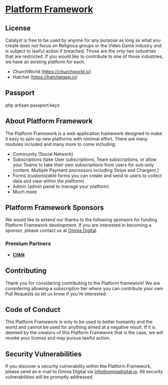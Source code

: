 <p align="center"><a href="https://omniadigital.io" target="_blank"><h1>Platform Framework</h1></a></p>

## License

Catalyst is free to be used by anyone for any purpose as long as what you create does not focus on Religious groups or the Video Game industry and is subject to lawful action if breached. Those are the only two industries that are restricted. 
If you would like to contribute to one of those industries, we have an existing platform for each.
- ChurchWorld (https://churchworld.io)
- Hatchet (https://hatchetapp.io)

## Passport
php artisan passport:keys

<!-- <p align="center">
<a href="https://travis-ci.org/laravel/framework"><img src="https://travis-ci.org/laravel/framework.svg" alt="Build Status"></a>
<a href="https://packagist.org/packages/laravel/framework"><img src="https://img.shields.io/packagist/dt/laravel/framework" alt="Total Downloads"></a>
<a href="https://packagist.org/packages/laravel/framework"><img src="https://img.shields.io/packagist/v/laravel/framework" alt="Latest Stable Version"></a>
<a href="https://packagist.org/packages/laravel/framework"><img src="https://img.shields.io/packagist/l/laravel/framework" alt="License"></a>
</p> -->

## About Platform Framework

The Platform Framework is a web application framework designed to make it easy to spin up new platforms with minimal effort. There are many modules included and many more to come including:

- Community (Social Network)
- Subscriptions (take User subscriptions, Team subscriptions, or allow your Teams to take their own subscriptions from users for sub-only content. Multiple Payment processors including Stripe and Chargent.)
- Forms (customizable forms you can create and send to users to collect data and view within the platform)
- Admin (admin panel to manage your platform)
- Much more

## Platform Framework Sponsors

We would like to extend our thanks to the following sponsors for funding Platform Framework development. If you are interested in becoming a sponsor, please contact us at [Omnia Digital](https://omniadigital.io).

### Premium Partners

- **[CfAN](https://cfan.org)**

## Contributing

Thank you for considering contributing to the Platform framework! We are considering allowing a subscription tier where you can contribute your own Pull Requests so let us know if you're interested.

## Code of Conduct

This Platform Framework is only to be used to better humanity and the world and cannot be used for anything aimed at a negative result. If it is deemed by the creators of this Platform Framework that is the case, we will revoke your license and may pursue lawful action.

## Security Vulnerabilities

If you discover a security vulnerability within the Platform Framework, please send an e-mail to Omnia Digital via [info@omniadigital.io](mailto:info@omniadigital.io). All security vulnerabilities will be promptly addressed.

